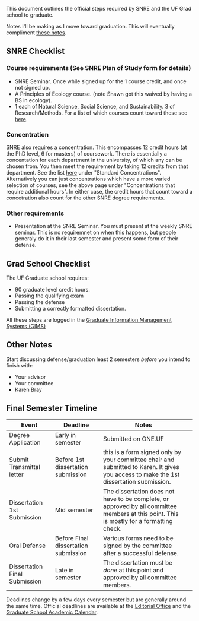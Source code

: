 This document outlines the official steps required by SNRE and the UF Grad school to graduate. 

Notes I'll be making as I move toward graduation. This will eventually compliment [these notes](https://github.com/weecology/lab-wiki/wiki/UF-Policies:-Graduating).

## SNRE Checklist
### Course requirements (See SNRE Plan of Study form for details)
* SNRE Seminar. Once while signed up for the 1 course credit, and once not signed up.
* A Principles of Ecology course. (note Shawn got this waived by having a BS in ecology).
* 1 each of Natural Science, Social Science, and Sustainability. 3 of Research/Methods. 
  For a list of which courses count toward these see [here](http://snre.ifas.ufl.edu/academics/graduate/courses-syllabi-and-curriculum/).

### Concentration
SNRE also requires a concentration. This encompasses 12 credit hours (at the PhD level, 6 for masters) of coursework. There is essentially a concentation for each department in the university, of which any can be chosen from. You then meet the requirement by taking 12 credits from that department. See the list [here](http://snre.ifas.ufl.edu/academics/graduate/courses-syllabi-and-curriculum/) under "Standard Concentrations". Alternatively you can just concentrations which have a more varied selection of courses, see the above page under "Concentrations that require additional hours". In either case, the credit hours that count toward a concetration also count for the other SNRE degree requirements. 

### Other requirements
* Presentation at the SNRE Seminar. You must present at the weekly SNRE seminar. This is no requiremnet on when this happens, but people generaly do it in their last semester and present some form of their defense. 

## Grad School Checklist
The UF Graduate school requires:

- 90 graduate level credit hours. 
- Passing the qualifying exam
- Passing the defense
- Submitting a correctly formatted dissertation.

All these steps are logged in the [Graduate Information Management Systems (GIMS)](https://gradschool.ufl.edu/gimsportal/gatorlink/portal.asp)

## Other Notes
Start discussing defense/graduation least 2 semesters *before* you intend to finish with:
* Your advisor
* Your committee
* Karen Bray

## Final Semester Timeline

| Event                         | Deadline                             | Notes                                                                                                                          |   |
|-------------------------------|--------------------------------------|--------------------------------------------------------------------------------------------------------------------------------|---|
| Degree Application            | Early in semester                    | Submitted on ONE.UF                                                                                                                               |   |
| Submit Transmittal letter      | Before 1st dissertation submission   | this is a form signed only by your committee chair and submitted to Karen. It gives you access to make the 1st dissertation submission. |   |
| Dissertation 1st Submission   | Mid semester                         | The dissertation does not have to be complete, or approved by all committee members at this point. This is mostly for a formatting check.                                                                                                                               |   |
| Oral Defense                  | Before Final dissertation submission |  Various forms need to be signed by the committee after a successful defense.                                                                                                                                |   |
| Dissertation Final Submission | Late in semester                     |  The dissertation must be *done* at this point and approved by all committee members.                                                                                                                               |   |

Deadlines change by a few days every semester but are generally around the same time. Official deadlines are available at the [Editorial Office](http://graduateschool.ufl.edu/about-us/offices/editorial/editorial-deadlines/) and the [Graduate School Academic Calendar](http://gradcatalog.ufl.edu/content.php?catoid=12&navoid=2681).